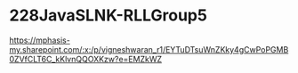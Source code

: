 # 228JavaSLNK-RLLGroup5

https://mphasis-my.sharepoint.com/:x:/p/vigneshwaran_r1/EYTuDTsuWnZKky4gCwPoPGMB0ZVfCLT6C_kKlvnQQOXKzw?e=EMZkWZ
